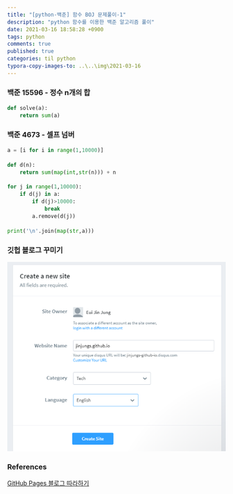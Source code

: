 ```yaml
---
title: "[python-백준] 함수 BOJ 문제풀이-1"
description: "python 함수를 이용한 백준 알고리즘 풀이"
date: 2021-03-16 18:58:28 +0900
tags: python
comments: true
published: true
categories: til python
typora-copy-images-to: ..\..\img\2021-03-16
---
```


### 백준 15596 - 정수 n개의 합


```python
def solve(a):
    return sum(a)
```

### 백준 4673 - 셀프 넘버


```python
a = [i for i in range(1,10000)]

def d(n):
    return sum(map(int,str(n))) + n

for j in range(1,10000):
    if d(j) in a:
        if d(j)>10000:
            break
        a.remove(d(j))
    
print('\n'.join(map(str,a)))
```





### 깃헙 블로그 꾸미기

<img src="/img/2021-03-16/image-20210316110907712.png" alt="image-20210316110907712" style="zoom:80%;" />



### References

[GitHub Pages 블로그 따라하기](https://devinlife.com/howto/)